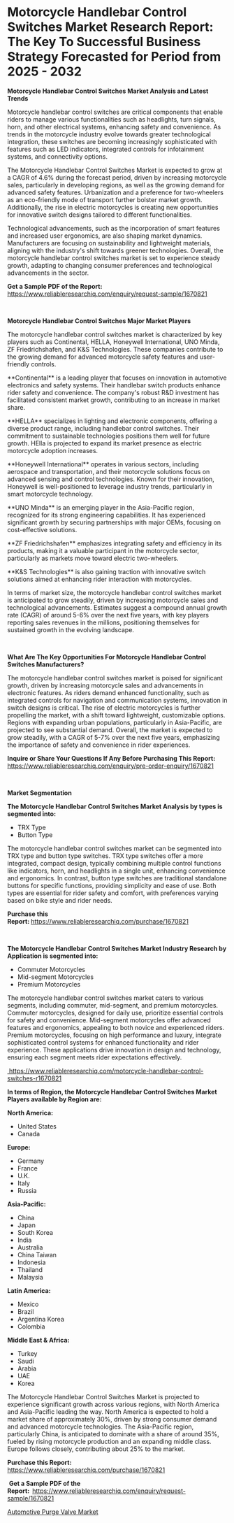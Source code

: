 <p><h1>Motorcycle Handlebar Control Switches Market Research Report: The Key To Successful Business Strategy Forecasted for Period from 2025 - 2032</h1></p><p><strong>Motorcycle Handlebar Control Switches Market Analysis and Latest Trends</strong></p>
<p><p>Motorcycle handlebar control switches are critical components that enable riders to manage various functionalities such as headlights, turn signals, horn, and other electrical systems, enhancing safety and convenience. As trends in the motorcycle industry evolve towards greater technological integration, these switches are becoming increasingly sophisticated with features such as LED indicators, integrated controls for infotainment systems, and connectivity options.</p><p>The Motorcycle Handlebar Control Switches Market is expected to grow at a CAGR of 4.6% during the forecast period, driven by increasing motorcycle sales, particularly in developing regions, as well as the growing demand for advanced safety features. Urbanization and a preference for two-wheelers as an eco-friendly mode of transport further bolster market growth. Additionally, the rise in electric motorcycles is creating new opportunities for innovative switch designs tailored to different functionalities.</p><p>Technological advancements, such as the incorporation of smart features and increased user ergonomics, are also shaping market dynamics. Manufacturers are focusing on sustainability and lightweight materials, aligning with the industry's shift towards greener technologies. Overall, the motorcycle handlebar control switches market is set to experience steady growth, adapting to changing consumer preferences and technological advancements in the sector.</p></p>
<p><strong>Get a Sample PDF of the Report:&nbsp;</strong> <a href="https://www.reliableresearchiq.com/enquiry/request-sample/1670821?utm_campaign=3352&utm_medium=2&utm_source=Github&utm_content=ia&utm_term=30032025&utm_id=motorcycle-handlebar-control-switches">https://www.reliableresearchiq.com/enquiry/request-sample/1670821</a></p>
<p>&nbsp;</p>
<p><strong>Motorcycle Handlebar Control Switches Major Market Players</strong></p>
<p><p>The motorcycle handlebar control switches market is characterized by key players such as Continental, HELLA, Honeywell International, UNO Minda, ZF Friedrichshafen, and K&S Technologies. These companies contribute to the growing demand for advanced motorcycle safety features and user-friendly controls.</p><p>**Continental** is a leading player that focuses on innovation in automotive electronics and safety systems. Their handlebar switch products enhance rider safety and convenience. The company's robust R&D investment has facilitated consistent market growth, contributing to an increase in market share.</p><p>**HELLA** specializes in lighting and electronic components, offering a diverse product range, including handlebar control switches. Their commitment to sustainable technologies positions them well for future growth. HElla is projected to expand its market presence as electric motorcycle adoption increases.</p><p>**Honeywell International** operates in various sectors, including aerospace and transportation, and their motorcycle solutions focus on advanced sensing and control technologies. Known for their innovation, Honeywell is well-positioned to leverage industry trends, particularly in smart motorcycle technology.</p><p>**UNO Minda** is an emerging player in the Asia-Pacific region, recognized for its strong engineering capabilities. It has experienced significant growth by securing partnerships with major OEMs, focusing on cost-effective solutions.</p><p>**ZF Friedrichshafen** emphasizes integrating safety and efficiency in its products, making it a valuable participant in the motorcycle sector, particularly as markets move toward electric two-wheelers. </p><p>**K&S Technologies** is also gaining traction with innovative switch solutions aimed at enhancing rider interaction with motorcycles.</p><p>In terms of market size, the motorcycle handlebar control switches market is anticipated to grow steadily, driven by increasing motorcycle sales and technological advancements. Estimates suggest a compound annual growth rate (CAGR) of around 5-6% over the next five years, with key players reporting sales revenues in the millions, positioning themselves for sustained growth in the evolving landscape.</p></p>
<p>&nbsp;</p>
<p><strong>What Are The Key Opportunities For Motorcycle Handlebar Control Switches Manufacturers?</strong></p>
<p><p>The motorcycle handlebar control switches market is poised for significant growth, driven by increasing motorcycle sales and advancements in electronic features. As riders demand enhanced functionality, such as integrated controls for navigation and communication systems, innovation in switch designs is critical. The rise of electric motorcycles is further propelling the market, with a shift toward lightweight, customizable options. Regions with expanding urban populations, particularly in Asia-Pacific, are projected to see substantial demand. Overall, the market is expected to grow steadily, with a CAGR of 5-7% over the next five years, emphasizing the importance of safety and convenience in rider experiences.</p></p>
<p><strong>Inquire or Share Your Questions If Any Before Purchasing This Report:</strong> <a href="https://www.reliableresearchiq.com/enquiry/pre-order-enquiry/1670821?utm_campaign=3352&utm_medium=2&utm_source=Github&utm_content=ia&utm_term=30032025&utm_id=motorcycle-handlebar-control-switches">https://www.reliableresearchiq.com/enquiry/pre-order-enquiry/1670821</a></p>
<p>&nbsp;</p>
<p><strong>Market Segmentation</strong></p>
<p><strong>The Motorcycle Handlebar Control Switches Market Analysis by types is segmented into:</strong></p>
<p><ul><li>TRX Type</li><li>Button Type</li></ul></p>
<p><p>The motorcycle handlebar control switches market can be segmented into TRX type and button type switches. TRX type switches offer a more integrated, compact design, typically combining multiple control functions like indicators, horn, and headlights in a single unit, enhancing convenience and ergonomics. In contrast, button type switches are traditional standalone buttons for specific functions, providing simplicity and ease of use. Both types are essential for rider safety and comfort, with preferences varying based on bike style and rider needs.</p></p>
<p><strong>Purchase this Report:&nbsp;</strong><a href="https://www.reliableresearchiq.com/purchase/1670821?utm_campaign=3352&utm_medium=2&utm_source=Github&utm_content=ia&utm_term=30032025&utm_id=motorcycle-handlebar-control-switches">https://www.reliableresearchiq.com/purchase/1670821</a></p>
<p>&nbsp;</p>
<p><strong>The Motorcycle Handlebar Control Switches Market Industry Research by Application is segmented into:</strong></p>
<p><ul><li>Commuter Motorcycles</li><li>Mid-segment Motorcycles</li><li>Premium Motorcycles</li></ul></p>
<p><p>The motorcycle handlebar control switches market caters to various segments, including commuter, mid-segment, and premium motorcycles. Commuter motorcycles, designed for daily use, prioritize essential controls for safety and convenience. Mid-segment motorcycles offer advanced features and ergonomics, appealing to both novice and experienced riders. Premium motorcycles, focusing on high performance and luxury, integrate sophisticated control systems for enhanced functionality and rider experience. These applications drive innovation in design and technology, ensuring each segment meets rider expectations effectively.</p></p>
<p><a href="https://www.reliableresearchiq.com/motorcycle-handlebar-control-switches-r1670821?utm_campaign=3352&utm_medium=2&utm_source=Github&utm_content=ia&utm_term=30032025&utm_id=motorcycle-handlebar-control-switches">&nbsp;https://www.reliableresearchiq.com/motorcycle-handlebar-control-switches-r1670821</a></p>
<p><strong>In terms of Region, the Motorcycle Handlebar Control Switches Market Players available by Region are:</strong></p>
<p>
    <p> <strong> North America: </strong>
        <ul>
            <li>United States</li>
            <li>Canada</li>
        </ul>
        </p> 
    <p> <strong> Europe: </strong>
        <ul>
            <li>Germany</li>
            <li>France</li>
            <li>U.K.</li>
            <li>Italy</li>
            <li>Russia</li>
        </ul>
        </p> 
    <p> <strong> Asia-Pacific: </strong>
        <ul>
            <li>China</li>
            <li>Japan</li>
            <li>South Korea</li>
            <li>India</li>
            <li>Australia</li>
            <li>China Taiwan</li>
            <li>Indonesia</li>
            <li>Thailand</li>
            <li>Malaysia</li>
        </ul>
        </p> 
    <p> <strong> Latin America: </strong>
        <ul>
            <li>Mexico</li>
            <li>Brazil</li>
            <li>Argentina Korea</li>
            <li>Colombia</li>
        </ul>
        </p> 
    <p> <strong> Middle East & Africa: </strong>
        <ul>
            <li>Turkey</li>
            <li>Saudi</li>
            <li>Arabia</li>
            <li>UAE</li>
            <li>Korea</li>
        </ul>
    </p>
    </p>
<p><p>The Motorcycle Handlebar Control Switches Market is projected to experience significant growth across various regions, with North America and Asia-Pacific leading the way. North America is expected to hold a market share of approximately 30%, driven by strong consumer demand and advanced motorcycle technologies. The Asia-Pacific region, particularly China, is anticipated to dominate with a share of around 35%, fueled by rising motorcycle production and an expanding middle class. Europe follows closely, contributing about 25% to the market.</p></p>
<p><strong>Purchase this Report: </strong><a href="https://www.reliableresearchiq.com/purchase/1670821?utm_campaign=3352&utm_medium=2&utm_source=Github&utm_content=ia&utm_term=30032025&utm_id=motorcycle-handlebar-control-switches">https://www.reliableresearchiq.com/purchase/1670821</a></p>
<p>&nbsp;<strong>Get a Sample PDF of the Report:&nbsp;&nbsp;</strong><a href="https://www.reliableresearchiq.com/enquiry/request-sample/1670821?utm_campaign=3352&utm_medium=2&utm_source=Github&utm_content=ia&utm_term=30032025&utm_id=motorcycle-handlebar-control-switches">https://www.reliableresearchiq.com/enquiry/request-sample/1670821</a></p>
<p><strong></strong></p>
<p><p><a href="https://github.com/hamremunazm4/Market-Research-Report-List-1/blob/main/automotive-purge-valve-market.md?utm_campaign=3352&utm_medium=2&utm_source=Github&utm_content=ia&utm_term=30032025&utm_id=motorcycle-handlebar-control-switches">Automotive Purge Valve Market</a></p></p>